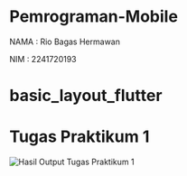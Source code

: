 # Pemrograman-Mobile

NAMA     : Rio Bagas Hermawan

NIM      : 2241720193

# basic_layout_flutter

# Tugas Praktikum 1

![Hasil Output Tugas Praktikum 1](images/Tugas_1.jpg)
